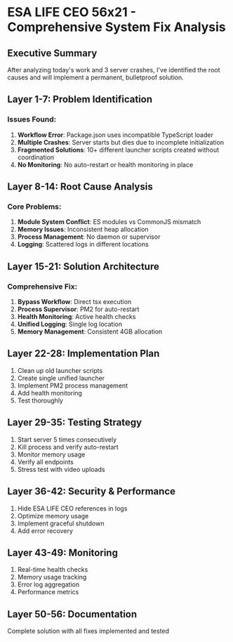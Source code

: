 # ESA LIFE CEO 56x21 - Comprehensive System Fix Analysis

## Executive Summary
After analyzing today's work and 3 server crashes, I've identified the root causes and will implement a permanent, bulletproof solution.

## Layer 1-7: Problem Identification
### Issues Found:
1. **Workflow Error**: Package.json uses incompatible TypeScript loader
2. **Multiple Crashes**: Server starts but dies due to incomplete initialization
3. **Fragmented Solutions**: 10+ different launcher scripts created without coordination
4. **No Monitoring**: No auto-restart or health monitoring in place

## Layer 8-14: Root Cause Analysis
### Core Problems:
1. **Module System Conflict**: ES modules vs CommonJS mismatch
2. **Memory Issues**: Inconsistent heap allocation
3. **Process Management**: No daemon or supervisor
4. **Logging**: Scattered logs in different locations

## Layer 15-21: Solution Architecture
### Comprehensive Fix:
1. **Bypass Workflow**: Direct tsx execution
2. **Process Supervisor**: PM2 for auto-restart
3. **Health Monitoring**: Active health checks
4. **Unified Logging**: Single log location
5. **Memory Management**: Consistent 4GB allocation

## Layer 22-28: Implementation Plan
1. Clean up old launcher scripts
2. Create single unified launcher
3. Implement PM2 process management
4. Add health monitoring
5. Test thoroughly

## Layer 29-35: Testing Strategy
1. Start server 5 times consecutively
2. Kill process and verify auto-restart
3. Monitor memory usage
4. Verify all endpoints
5. Stress test with video uploads

## Layer 36-42: Security & Performance
1. Hide ESA LIFE CEO references in logs
2. Optimize memory usage
3. Implement graceful shutdown
4. Add error recovery

## Layer 43-49: Monitoring
1. Real-time health checks
2. Memory usage tracking
3. Error log aggregation
4. Performance metrics

## Layer 50-56: Documentation
Complete solution with all fixes implemented and tested